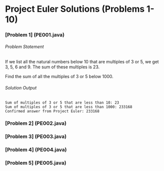 # Project Euler Solutions (Problems 1-10)

### [Problem 1] (PE001.java)
###### Problem Statement
If we list all the natural numbers below 10 that are multiples of 3 or 5, we get 3, 5, 6 and 9. The sum of these multiples is 23.

Find the sum of all the multiples of 3 or 5 below 1000.

###### Solution Output
```
Sum of multiples of 3 or 5 that are less than 10: 23
Sum of multiples of 3 or 5 that are less than 1000: 233168
Confirmed answer from Project Euler: 233168
```

### [Problem 2] (PE002.java)

### [Problem 3] (PE003.java)

### [Problem 4] (PE004.java)

### [Problem 5] (PE005.java)

